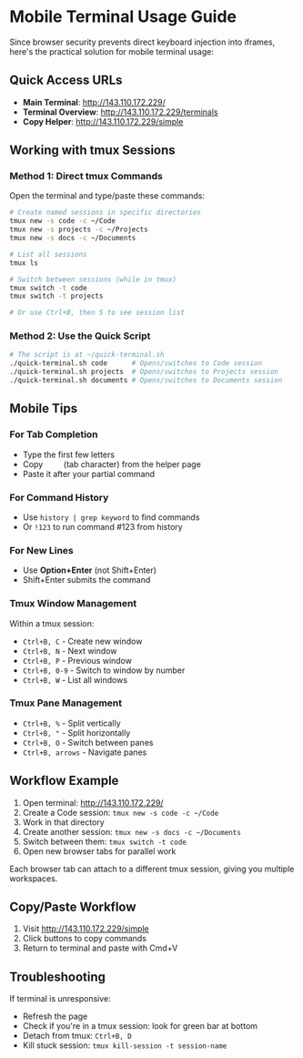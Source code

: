 # Mobile Terminal Usage Guide

Since browser security prevents direct keyboard injection into iframes, here's the practical solution for mobile terminal usage:

## Quick Access URLs

- **Main Terminal**: http://143.110.172.229/
- **Terminal Overview**: http://143.110.172.229/terminals
- **Copy Helper**: http://143.110.172.229/simple

## Working with tmux Sessions

### Method 1: Direct tmux Commands

Open the terminal and type/paste these commands:

```bash
# Create named sessions in specific directories
tmux new -s code -c ~/Code
tmux new -s projects -c ~/Projects  
tmux new -s docs -c ~/Documents

# List all sessions
tmux ls

# Switch between sessions (while in tmux)
tmux switch -t code
tmux switch -t projects

# Or use Ctrl+B, then S to see session list
```

### Method 2: Use the Quick Script

```bash
# The script is at ~/quick-terminal.sh
./quick-terminal.sh code      # Opens/switches to Code session
./quick-terminal.sh projects  # Opens/switches to Projects session
./quick-terminal.sh documents # Opens/switches to Documents session
```

## Mobile Tips

### For Tab Completion
- Type the first few letters
- Copy `	` (tab character) from the helper page
- Paste it after your partial command

### For Command History  
- Use `history | grep keyword` to find commands
- Or `!123` to run command #123 from history

### For New Lines
- Use **Option+Enter** (not Shift+Enter)
- Shift+Enter submits the command

### Tmux Window Management
Within a tmux session:
- `Ctrl+B, C` - Create new window
- `Ctrl+B, N` - Next window  
- `Ctrl+B, P` - Previous window
- `Ctrl+B, 0-9` - Switch to window by number
- `Ctrl+B, W` - List all windows

### Tmux Pane Management
- `Ctrl+B, %` - Split vertically
- `Ctrl+B, "` - Split horizontally
- `Ctrl+B, O` - Switch between panes
- `Ctrl+B, arrows` - Navigate panes

## Workflow Example

1. Open terminal: http://143.110.172.229/
2. Create a Code session: `tmux new -s code -c ~/Code`
3. Work in that directory
4. Create another session: `tmux new -s docs -c ~/Documents`
5. Switch between them: `tmux switch -t code`
6. Open new browser tabs for parallel work

Each browser tab can attach to a different tmux session, giving you multiple workspaces.

## Copy/Paste Workflow

1. Visit http://143.110.172.229/simple
2. Click buttons to copy commands
3. Return to terminal and paste with Cmd+V

## Troubleshooting

If terminal is unresponsive:
- Refresh the page
- Check if you're in a tmux session: look for green bar at bottom
- Detach from tmux: `Ctrl+B, D`
- Kill stuck session: `tmux kill-session -t session-name`
